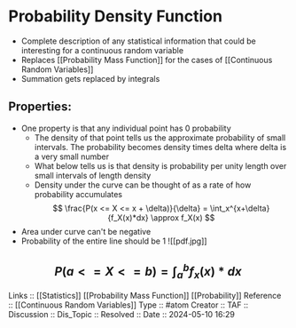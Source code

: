 # Probability Density Function

- Complete description of any statistical information that could be interesting for a continuous random variable
- Replaces [[Probability Mass Function]] for the cases of [[Continuous Random Variables]]
- Summation gets replaced by integrals
## Properties:
- One property is that any individual point has 0 probability
	- The density of that point tells us the approximate probability of small intervals. The probability becomes density times delta where delta is a very small number
	- What below tells us is that density is probability per unity length over small intervals of length density
	- Density under the curve can be thought of as a rate of how probability accumulates
$$
\frac{P(x <= X <= x + \delta)}{\delta} = \int_x^{x+\delta}{f_X(x)*dx} \approx f_X(x)
$$
- Area under curve can't be negative
- Probability of the entire line should be 1
![[pdf.jpg]]

$$
P(a <= X <= b)  = \int_{a}^b{f_x(x) * dx}
$$
---
Links :: [[Statistics]] [[Probability Mass Function]] [[Probability]]
Reference :: [[Continuous Random Variables]]
Type :: #atom
Creator ::
TAF ::
Discussion ::
Dis_Topic :: 
Resolved ::
Date :: 2024-05-10 16:29
